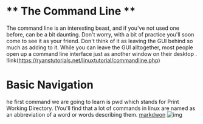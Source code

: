 # ** The Command Line **
The command line is an interesting beast, and if you've not used one before, can be a bit daunting. Don't worry, with a bit of 
practice you'll soon come to see it as your friend. Don't think of it as leaving the GUI behind so much as adding to it. 
While you can leave the GUI alltogether, most people open up a command line interface just as another window on 
their desktop .
!link(https://ryanstutorials.net/linuxtutorial/commandline.php)

# **Basic Navigation**
he first command we are going to learn is pwd which stands for Print Working Directory.
(You'll find that a lot of commands in linux are named as an abbreviation of a word or words 
describing them. 
[markdwon]()
![img](https://www.lifewire.com/thmb/1CebBWE4ohL3SuqWl6oNb4YA1q4=/768x0/filters:no_upscale():max_bytes(150000):strip_icc()/command-prompt-windows-10-5a46b95f494ec90036f044a5.PNG)


